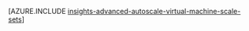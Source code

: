 <properties
    pageTitle="Zaawansowana konfiguracja Autoscale przy użyciu szablonów Menedżera zasobów dla zestawów skali maszyn wirtualnych | Microsoft Azure"
    description="Konfigurowanie autoscale dla zestawów skali maszyn wirtualnych na podstawie wielu reguł i profilów przy użyciu poczty e-mail i webhoook powiadomienia dla skali akcji."
    authors="kamathashwin"
    manager="carolz"
    editor=""
    services="monitoring-and-diagnostics"
    documentationCenter="monitoring-and-diagnostics"/>

<tags
    ms.service="monitoring-and-diagnostics"
    ms.workload="na"
    ms.tgt_pltfrm="na"
    ms.devlang="na"
    ms.topic="article"
    ms.date="08/04/2016"
    ms.author="ashwink"/>

[AZURE.INCLUDE [insights-advanced-autoscale-virtual-machine-scale-sets](../../includes/insights-advanced-autoscale-virtual-machine-scale-sets.md)]
